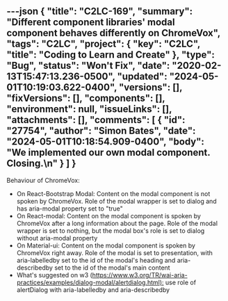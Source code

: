 ---json
{
  "title": "C2LC-169",
  "summary": "Different component libraries' modal component behaves differently on ChromeVox",
  "tags": "C2LC",
  "project": {
    "key": "C2LC",
    "title": "Coding to Learn and Create"
  },
  "type": "Bug",
  "status": "Won't Fix",
  "date": "2020-02-13T15:47:13.236-0500",
  "updated": "2024-05-01T10:19:03.622-0400",
  "versions": [],
  "fixVersions": [],
  "components": [],
  "environment": null,
  "issueLinks": [],
  "attachments": [],
  "comments": [
    {
      "id": "27754",
      "author": "Simon Bates",
      "date": "2024-05-01T10:18:54.909-0400",
      "body": "We implemented our own modal component. Closing.\n"
    }
  ]
}
---
Behaviour of ChromeVox:

* On React-Bootstrap Modal: Content on the modal component is not spoken by ChromeVox. Role of the modal wrapper is set to dialog and has aria-modal property set to "true"
* On React-modal: Content on the modal component is spoken by ChromeVox after a long information about the page. Role of the modal wrapper is set to nothing, but the modal box's role is set to dialog without aria-modal property&#x20;
* On Material-ui: Content on the modal component is spoken by ChromeVox right away. Role of the modal is set to presentation, with aria-labelledby set to the id of the modal's heading and aria-describedby set to the id of the modal's main content
* What's suggested on w3 (<https://www.w3.org/TR/wai-aria-practices/examples/dialog-modal/alertdialog.html):> use role of alertDialog with aria-labelledby and aria-describedby&#x20;

        